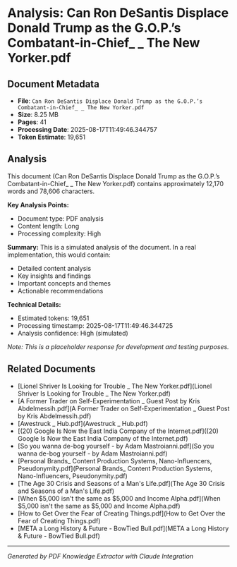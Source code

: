 # Analysis: Can Ron DeSantis Displace Donald Trump as the G.O.P.’s Combatant-in-Chief_ _ The New Yorker.pdf

## Document Metadata
- **File**: `Can Ron DeSantis Displace Donald Trump as the G.O.P.’s Combatant-in-Chief_ _ The New Yorker.pdf`
- **Size**: 8.25 MB
- **Pages**: 41
- **Processing Date**: 2025-08-17T11:49:46.344757
- **Token Estimate**: 19,651

## Analysis

This document (Can Ron DeSantis Displace Donald Trump as the G.O.P.’s Combatant-in-Chief_ _ The New Yorker.pdf) contains approximately 12,170 words and 78,606 characters.

**Key Analysis Points:**
- Document type: PDF analysis
- Content length: Long
- Processing complexity: High

**Summary:**
This is a simulated analysis of the document. In a real implementation, this would contain:
- Detailed content analysis
- Key insights and findings
- Important concepts and themes
- Actionable recommendations

**Technical Details:**
- Estimated tokens: 19,651
- Processing timestamp: 2025-08-17T11:49:46.344725
- Analysis confidence: High (simulated)

*Note: This is a placeholder response for development and testing purposes.*

## Related Documents

- [Lionel Shriver Is Looking for Trouble _ The New Yorker.pdf](Lionel Shriver Is Looking for Trouble _ The New Yorker.pdf)
- [A Former Trader on Self-Experimentation _ Guest Post by Kris Abdelmessih.pdf](A Former Trader on Self-Experimentation _ Guest Post by Kris Abdelmessih.pdf)
- [Awestruck _ Hub.pdf](Awestruck _ Hub.pdf)
- [(20) Google Is Now the East India Company of the Internet.pdf]((20) Google Is Now the East India Company of the Internet.pdf)
- [So you wanna de-bog yourself - by Adam Mastroianni.pdf](So you wanna de-bog yourself - by Adam Mastroianni.pdf)
- [Personal Brands_ Content Production Systems, Nano-Influencers, Pseudonymity.pdf](Personal Brands_ Content Production Systems, Nano-Influencers, Pseudonymity.pdf)
- [The Age 30 Crisis and Seasons of a Man's Life.pdf](The Age 30 Crisis and Seasons of a Man's Life.pdf)
- [When $5,000 isn't the same as $5,000 and Income Alpha.pdf](When $5,000 isn't the same as $5,000 and Income Alpha.pdf)
- [How to Get Over the Fear of Creating Things.pdf](How to Get Over the Fear of Creating Things.pdf)
- [META a Long History & Future - BowTied Bull.pdf](META a Long History & Future - BowTied Bull.pdf)

---
*Generated by PDF Knowledge Extractor with Claude Integration*